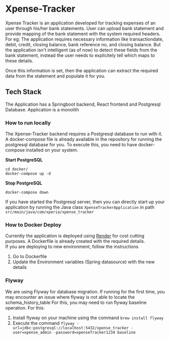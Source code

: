 
# **Xpense-Tracker**

Xpense Tracker is an application developed for tracking expenses of an user through his/her bank statements. User can
upload bank statement and provide mapping of the bank statement with the system required headers.
For eg: The application requires necessary information like transactiondate, debit, credit, closing balance, bank reference no, 
and closing balance. But the application isn't intelligent (as of now) to detect these fields from the bank statement, 
instead the user needs to explicitely tell which maps to these details.

Once this information is set, then the application can extract the required data from the statement and populate it for you.


## **Tech Stack**

The Application has a Springboot backend, React frontend and Postgresql Database.
Application is a monolith

### **How to run locally**

The Xpense-Tracker backend requires a Postgresql database to run with it. 
A docker-compose file is already available in the repository for running the postgresql database for you. To execute this,
you need to have docker-compose installed on your system.

**Start PostgreSQL**  

`cd docker/`  
`docker-compose up -d`

**Stop PostgreSQL**  

`docker-compose down`

If you have started the Postgresql server, then you can directly start up your application by running the Java class
`XpenseTrackerApplication` in path `src/main/java/com/xperia/xpense_tracker`


### How to Docker Deploy

Currently the application is deployed using [Render](www.render.com) for cost cutting purposes. 
A Dockerfile is already created with the required details.  
If you are deploying to new environment, follow the instructions

1. Go to Dockerfile
2. Update the Environment variables (Spring datasource) with the new details

### Flyway
We are using Flyway for database migration. If running for the first time, you may encounter an issue where flyway is not able to locate the schema_history_table
For this, you may need to run flyway baseline operation. For this:
1. Install flyway on your machine using the command `brew install flyway`
2. Execute the command `flyway -url=jdbc:postgresql://localhost:5432/xpense_tracker -user=xpense_admin -password=xpenseTracker1234 baseline`
